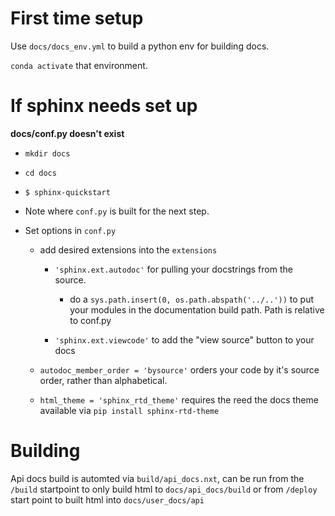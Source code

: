 # First time setup

Use `docs/docs_env.yml` to build a python env for building docs.

`conda activate` that environment.

# If sphinx needs set up

**docs/conf.py doesn't exist**

- `mkdir docs`

- `cd docs`

- `$ sphinx-quickstart`

- Note where `conf.py` is built for the next step.

- Set options in `conf.py`

  - add desired extensions into the `extensions`

    - `'sphinx.ext.autodoc'` for pulling your docstrings from the source.

      - do a `sys.path.insert(0, os.path.abspath('../..'))` to put your modules in the documentation build path. Path is relative to conf.py

    - `'sphinx.ext.viewcode'` to add the "view source" button to your docs

  - `autodoc_member_order = 'bysource'` orders your code by it's source order, rather than alphabetical.

  - `html_theme = 'sphinx_rtd_theme'` requires the reed the docs theme available via `pip install sphinx-rtd-theme`

# Building

Api docs build is automted via `build/api_docs.nxt`, can be run from the `/build` startpoint to only build html to `docs/api_docs/build` or from `/deploy` start point to built html into `docs/user_docs/api`
